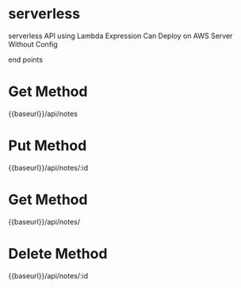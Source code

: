 # serverless
serverless API using Lambda Expression Can Deploy on AWS Server Without Config

end points
# Get Method   
 {{baseurl}}/api/notes
# Put Method
 {{baseurl}}/api/notes/:id
# Get Method
 {{baseurl}}/api/notes/
# Delete Method
 {{baseurl}}/api/notes/:id

